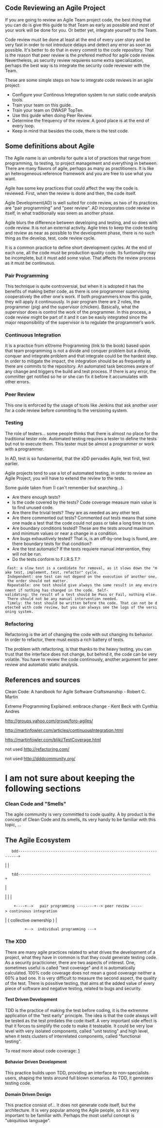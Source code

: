 ## Code Reviewing an Agile Project

If you are going to review an Agile Team project code, the best thing
that you can do is give this guide to that Team as early as possible and
most of your work will be done for you. Or better yet, integrate
yourself to the Team.

Code review must be done at least at the end of every user story and be
very fast in order to not introduce delays and detect any error as soon
as possible. It's better to do that in every commit to the code
repository. That is the reason that peer review is the prefered method
for agile code review. Nevertheless, as security review requieres some
extra specialization, perhaps the best way is to integrate the security
code reviewier with the Team.

These are some simple steps on how to integrate code reviews in an agile
project:

  - Configure your Continous Integration system to run static code
    analysis tools.
  - Train your team on this guide.
  - Train your team on OWASP TopTen.
  - Use this guide when doing Peer Review.
  - Determine the frequency of the review. A good place is at the end of
    every loop.
  - Keep in mind that besides the code, there is the test code.

## Some definitions about Agile

The Agile name is an umbrella for quite a lot of practices that range
from programming, to testing, to project management and everything in
between. There are many flavors of agile, perhaps as many as
practitioners. It is like an heterogeneous reference framework and you
are free to use what you want.

Agile has some key practices that could affect the way the code is
reviewed. First, when the review is done and then, the code itself.

Agile Development(AD) is well suited for code review, as two of its
practices are "pair programming" and "peer review". AD incorporates code
review in itself, in what traditionally was seem as another phase.

Agile blurs the difference between developing and testing, and so does
with code review. It is not an external activity. Agile tries to keep
the code testing and review as near as possible to the development
phase, there is no such thing as the develop, test, code review cycle.

It is a common practice to define short development cycles. At the end
of each one, all the code must be production quality code. Its
funtionality may be incomplete, but it must add some value. That affects
the review process as it must be continuous.

### Pair Programming

This technique is quite controversial, but when it is adopted it has the
benefits of making better code, as there is one programmer supervising
cooperatively the other one's work. If both programmers know this guide,
they will apply it continuously. In pair program there are 2 roles, the
programmer (pig) and the supervisor (chicken). Basically, what the
supervisor does is control the work of the programmer. In this process,
a code review might be part of it and it can be easily integrated since
the major responsibility of the supervisor is to regulate the
programmer’s work.

### Continuous Integration

It is a practice from eXtreme Programming (link to the book) based upon
that team programming is not a divide and conquer problem but a divide,
conquer and integrate problem and that integrate could be the hardest
step. In order to mitigate the impact, the integration should be as
frequently as there are commits to the repository. An automated task
becomes aware of any change and triggers the build and test process. If
there is any error, the committer get notified so he or she can fix it
before it accumulates with other errors.

### Peer Review

This one is enforced by the usage of tools like Jenkins that ask another
user for a code review before commiting to the versioning system.

### Testing

The role of testers... some people thinks that there is almost no place
for the traditional tester role. Automated testing requires a tester to
define the tests but not to execute them. This tester must be almost a
programmer or work with a programmer.

In AD, test is so fundamental, that the xDD pervades Agile, test first,
test earlier.

Agile projects tend to use a lot of automated testing, in order to
review an Agile Project, you will have to extend the review to the
tests.

Some guide taken from (I can't remember but searching...)

  - Are there enough tests?
  - Is the code covered by the tests? Code coverage measure main value
    is to find unused code.
  - Are there the trivial tests? They are as needed as any other test.
  - Are there commented out tests? Commented out tests means that some
    one made a test that the code could not pass or take a long time to
    run.
  - Are boundary conditions tested? These are the tests around maximum
    and minimum values or near a change in a condition.
  - Are bugs exhaustively tested? That is, is an off-by-one bug is
    found, are there boundary tests for that condition?
  - Are the test automatic? If the tests requiere manual intervention,
    they will not be run.
  - Do the tests conform to F.I.R.S.T.?

` Fast: a slow test is a candidate for removal, as it slows down the "make test, implement, test, refactor" cycle.`
` Independent: one test can not depend on the execution of another one, the order should not matter.`
` Repeatable: one test should give always the same result in any environment if nothing has changed in the code.`
` Self-validating: the result of a test should be Pass or Fail, nothing else. There should not be any manual intervention needed.`
` Timely: the test should be written before the code. That can not be detected with code review, but you can always see the logs of the versioning system.`

### Refactoring

Refactoring is the art of changing the code with out changing its
behavior. In order to refactor, there must exists a rich battery of
tests.

The problem with refactoring, is that thanks to the heavy testing, you
can trust that the interface does not change, but behind it, the code
can be very volatile. You have to review the code continously, another
argument for peer review and automatic static analysis.

## References and sources

Clean Code: A handbook for Agile Software Craftsmanship - Robert C.
Martin

Extreme Programming Explained: embrace change - Kent Beck with Cynthia
Andres

<http://groups.yahoo.com/group/foro-agiles/>

<http://martinfowler.com/articles/continuousIntegration.html>

<http://martinfowler.com/bliki/TestCoverage.html>

not used <http://refactoring.com/>

not used <http://dddcommunity.org/>

# I am not sure about keeping the following sections

### Clean Code and "Smells"

The agile community is very committed to code quality. A by product is
the concept of Clean Code and its smells, its very handy to be familiar
with this topic, ...

## The Agile Ecosystem

`   bdd----------------------------------------------------------------------+`
`    `

| |

`   tdd-------------------------------------------------------------+        `

|

| | |

`    +----+-->   pair programming --------+--> peer review -----> continuous integration`
`         `

| ( collective ownership ) |

`         +-->  individual programming ---+`

### The XDD

There are many agile practices related to what drives the development of
a project, what they have in common is that they could generate testing
code. As a security practicioner, there are two aspects of interest.
One, sometimes useful is called "test coverage" and it is automatically
calculated. 100% code coverage does not mean a good coverage neither a
60% a bad one. It is very difficult to measure the second aspect, the
quality of the test. There is possitive testing, that aims at the added
value of every piece of software and negative testing, related to bugs
and security.

#### Test Driven Development

TDD is the practice of making the test before coding, it is the extremme
application of the "test early" principle. The idea is that the code
always will be tested as the test predates the code itself. A very
important side effect is that it forces to simplify the code to make it
testeable. It could be very low level with very isolated components,
called "unit testing" and high level, when it tests clusters of
interrelated components, called "functional testing".

To read more about code coverage:
[1](https://www.owasp.org/index.php/Code_Review_Coverage)

#### Behavior Driven Development

This practice builds upon TDD, providing an interface to non-specialists
users, shaping the tests around full blown scenarios. As TDD, it
generates testing code.

#### Domain Driven Design

This practice consist of... It does not generate code itself, but the
architecture. It is very popular among the Agile people, so it is very
important to be familiar with. Perhaps the most useful concept is
"ubiquitous language".
